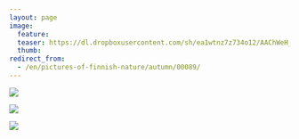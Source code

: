 ```yaml
---
layout: page
image:
  feature:
  teaser: https://dl.dropboxusercontent.com/sh/ea1wtnz7z734o12/AAChWeH_ykaXjavg26qLRRKFa/luontokuvat/syksy/3/DS42109-245px.jpg
  thumb:
redirect_from:
  - /en/pictures-of-finnish-nature/autumn/00089/
---
```


[![](https://dl.dropboxusercontent.com/sh/ea1wtnz7z734o12/AAAszHBv1XNIt_-IUlXnTpdBa/luontokuvat/syksy/3/DS42120-800px.jpg)](https://dl.dropboxusercontent.com/sh/ea1wtnz7z734o12/AADOFthHzPu3Xmjn1OJh22HTa/luontokuvat/syksy/3/DS42120.jpg)

[![](https://dl.dropboxusercontent.com/sh/ea1wtnz7z734o12/AADcc2o-lIUvGqETInXHIFsZa/luontokuvat/syksy/3/DS42107-800px.jpg)](https://dl.dropboxusercontent.com/sh/ea1wtnz7z734o12/AAB2YrSeL_NJH1gdvSHCXaxRa/luontokuvat/syksy/3/DS42107.jpg)

[![](https://dl.dropboxusercontent.com/sh/ea1wtnz7z734o12/AACn8VpbguCOoPqrklMZiY-oa/luontokuvat/syksy/3/DS42109-800px.jpg)](https://dl.dropboxusercontent.com/sh/ea1wtnz7z734o12/AAA4ZXlc9L0l420WBxUJRrtza/luontokuvat/syksy/3/DS42109.jpg)

